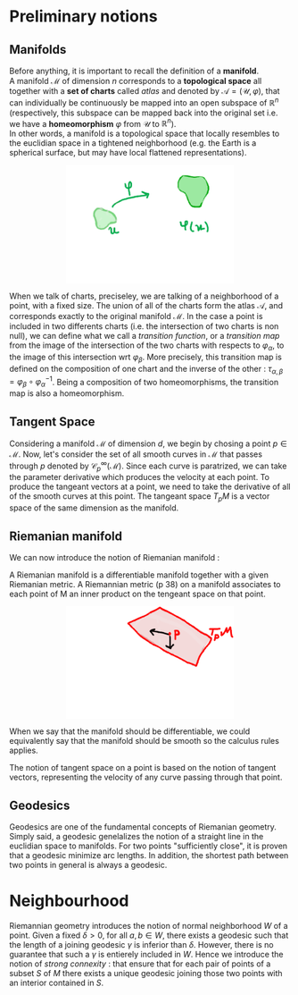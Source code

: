 # Preliminary notions

## Manifolds

Before anything, it is important to recall the definition of a **manifold**.\
A manifold $\mathcal{M}$ of dimension $n$ corresponds to a **topological space** all together with a **set of charts** called *atlas* and denoted by $\mathcal{A} = (\mathcal{U}, \varphi)$, that can individually be continuously be mapped into an open subspace of $\mathbb{R}^n$ (respectively, this subspace can be mapped back into the original set i.e. we have a **homeomorphism** $\varphi$ from $\mathcal{U}$ to $\mathbb{R}^n$).\
In other words, a manifold is a topological space that locally resembles to the euclidian space in a tightened neighborhood (e.g. the Earth is a spherical surface, but may have local flattened representations).

<img src="manifold.png" alt="drawing" width="300" style="display: block; margin: 0 auto"/>

When we talk of charts, preciseley, we are talking of a neighborhood of a point, with a fixed size. The union of all of the charts form the atlas $\mathcal{A}$, and corresponds exactly to the original manifold $\mathcal{M}$. In the case a point is included in two differents charts (i.e. the intersection of two charts is non null), we can define what we call a *transition function*, or a *transition map* from the image of the intersection of the two charts with respects to $\varphi_\alpha$, to the image of this intersection wrt $\varphi_\beta$. More precisely, this transition map is defined on the composition of one chart and the inverse of the other : $\tau_{\alpha, \beta} = \varphi_\beta \circ \varphi_\alpha^{-1}$. Being a composition of two homeomorphisms, the transition map is also a homeomorphism.

## Tangent Space

Considering a manifold $\mathcal{M}$ of dimension $d$, we begin by chosing a point $p \in \mathcal{M}$. Now, let's consider the set of all smooth curves in $\mathcal{M}$ that passes through $p$ denoted by  $\mathcal{C}_p^\infty(\mathcal{M})$. Since each curve is paratrized, we can take the parameter derivative which produces the velocity at each point. To produce the tangeant vectors at a point, we need to take the derivative of all of the smooth curves at this point. The tangeant space $T_pM$ is a vector space of the same dimension as the manifold. 

## Riemanian manifold

We can now introduce the notion of Riemanian manifold :

A Riemanian manifold is a differentiable manifold together with a given Riemanian metric. 
A Riemannian metric (p 38) on a manifold associates to each point of M an inner product on the tengeant space on that point. 


<img src="riemannian_metric.png" alt="drawing" width="300" style="display: block; margin: 0 auto"/>

When we say that the manifold should be differentiable, we could equivalently say that the manifold should be smooth so the calculus rules applies.

The notion of tangent space on a point is based on the notion of tangent  vectors, representing the velocity of any curve passing through that point.

## Geodesics

Geodesics are one of the fundamental concepts of Riemanian geometry. Simply said, a geodesic genelalizes the notion of a straight line in the euclidian space to manifolds. For two points "sufficiently close", it is proven that a geodesic minimize arc lengths. In addition, the shortest path between two points in general is always a geodesic.



# Neighbourhood

Riemannian geometry introduces the notion of normal neighborhood $W$ of a point. Given a fixed $\delta > 0$, for all $a, b \in W$, there exists a geodesic such that the length of a joining geodesic $\gamma$ is inferior than $\delta$. However, there is no guarantee that such a $\gamma$ is entierely included in $W$. Hence we introduce the notion of *strong connexity* : that ensure that for each pair of points of a subset $S$ of $M$ there exists a unique geodesic joining those two points with an interior contained in $S$.

